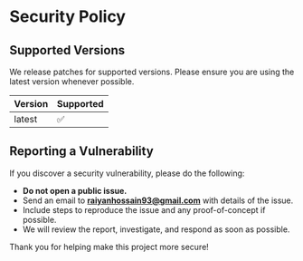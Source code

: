 # Security Policy

## Supported Versions

We release patches for supported versions. Please ensure you are using the latest version whenever possible.

| Version | Supported          |
| ------- | ------------------ |
| latest  | ✅                 |

## Reporting a Vulnerability

If you discover a security vulnerability, please do the following:

- **Do not open a public issue.**
- Send an email to **raiyanhossain93@gmail.com** with details of the issue.
- Include steps to reproduce the issue and any proof-of-concept if possible.
- We will review the report, investigate, and respond as soon as possible.

Thank you for helping make this project more secure!
